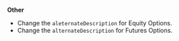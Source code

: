 **Other**

* Change the `aleternateDescription` for Equity Options.
* Change the `alternateDescription` for Futures Options.